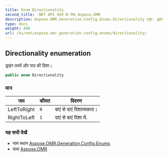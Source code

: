 ```yaml
---
title: Enum Directionality
second_title: .NET API संदर्भ के लिए Aspose.OMR
description: Aspose.OMR.Generation.Config.Enums.Directionality एनुम. ड्रइंग तत्वं और पठ क दश
type: docs
weight: 490
url: /hi/net/aspose.omr.generation.config.enums/directionality/
---
```

## Directionality enumeration

ड्राइंग तत्वों और पाठ की दिशा।

```csharp
public enum Directionality
```

### मान

| नाम | कीमत | विवरण |
| --- | --- | --- |
| LeftToRight | `0` | बाएं से दाएं दिशात्मकता। |
| RightToLeft | `1` | दाएं से बाएं दिशा में. |

### यह सभी देखें

* नाम स्थान [Aspose.OMR.Generation.Config.Enums](../../aspose.omr.generation.config.enums/)
* सभा [Aspose.OMR](../../)


